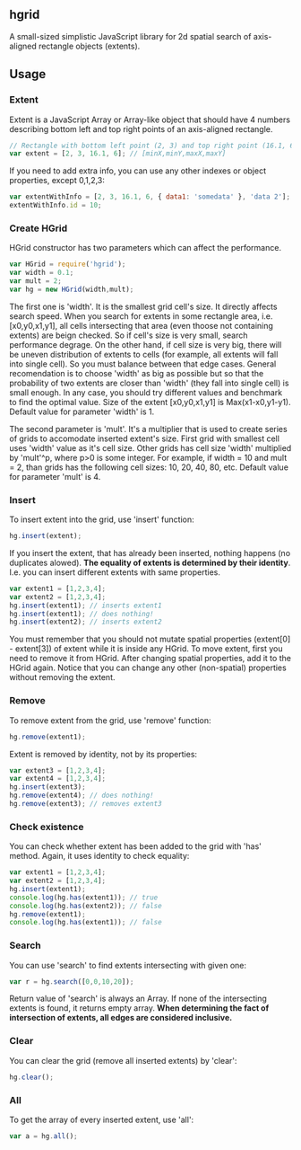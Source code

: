 ## hgrid

A small-sized simplistic JavaScript library for 2d spatial search of axis-aligned rectangle objects (extents).

## Usage

### Extent
Extent is a JavaScript Array or Array-like object that should have 4 numbers describing bottom left and top right points of an axis-aligned rectangle.
```js
// Rectangle with bottom left point (2, 3) and top right point (16.1, 6):
var extent = [2, 3, 16.1, 6]; // [minX,minY,maxX,maxY]
```

If you need to add extra info, you can use any other indexes or object properties, except 0,1,2,3:
```js
var extentWithInfo = [2, 3, 16.1, 6, { data1: 'somedata' }, 'data 2'];
extentWithInfo.id = 10;
```

### Create HGrid
HGrid constructor has two parameters which can affect the performance.
```js
var HGrid = require('hgrid');
var width = 0.1;
var mult = 2;
var hg = new HGrid(width,mult);
```
The first one is 'width'. It is the smallest grid cell's size.
It directly affects search speed. When you search for extents in some rectangle area, i.e. [x0,y0,x1,y1], all cells intersecting that area (even thoose not containing extents) are beign checked.
So if cell's size is very small, search performance degrage.
On the other hand, if cell size is very big, there will be uneven distribution of extents to cells 
(for example, all extents will fall into single cell). So you must balance between that edge cases.
General recomendation is to choose 'width' as big as possible but so that the probability of two extents are closer than 'width' (they fall into single cell) is small enough.
In any case, you should try different values and benchmark to find the optimal value.
Size of the extent [x0,y0,x1,y1] is Max(x1-x0,y1-y1).
Default value for parameter 'width' is 1.

The second parameter is 'mult'. It's a multiplier that is used to create series of grids to accomodate inserted extent's size.
First grid with smallest cell uses 'width' value as it's cell size. Other grids has cell size 'width' multiplied by 'mult'^p, where p>0 is some integer.
For example, if width = 10 and mult = 2, than grids has the following cell sizes: 10, 20, 40, 80, etc.
Default value for parameter 'mult' is 4.

### Insert
To insert extent into the grid, use 'insert' function:
```js
hg.insert(extent);
```
If you insert the extent, that has already been inserted, nothing happens (no duplicates alowed).
**The equality of extents is determined by their identity**. I.e. you can insert different extents with same properties.
```js
var extent1 = [1,2,3,4];
var extent2 = [1,2,3,4];
hg.insert(extent1); // inserts extent1
hg.insert(extent1); // does nothing!
hg.insert(extent2); // inserts extent2
```
You must remember that you should not mutate spatial properties (extent[0] - extent[3]) of extent while it is inside any HGrid.
To move extent, first you need to remove it from HGrid. After changing spatial properties, add it to the HGrid again.
Notice that you can change any other (non-spatial) properties without removing the extent.

### Remove
To remove extent from the grid, use 'remove' function:
```js
hg.remove(extent1);
```
Extent is removed by identity, not by its properties:
```js
var extent3 = [1,2,3,4];
var extent4 = [1,2,3,4];
hg.insert(extent3);
hg.remove(extent4); // does nothing!
hg.remove(extent3); // removes extent3
```

### Check existence
You can check whether extent has been added to the grid with 'has' method. Again, it uses identity to check equality:
```js
var extent1 = [1,2,3,4];
var extent2 = [1,2,3,4];
hg.insert(extent1);
console.log(hg.has(extent1)); // true
console.log(hg.has(extent2)); // false
hg.remove(extent1);
console.log(hg.has(extent1)); // false
```

### Search
You can use 'search' to find extents intersecting with given one:
```js
var r = hg.search([0,0,10,20]);
```
Return value of 'search' is always an Array. If none of the intersecting extents is found, it returns empty array.
**When determining the fact of intersection of extents, all edges are considered inclusive.**

### Clear
You can clear the grid (remove all inserted extents) by 'clear':
```js
hg.clear();
```
### All
To get the array of every inserted extent, use 'all':
```js
var a = hg.all();
```

